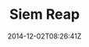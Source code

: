 ---
title: "Siem Reap"
date: 2014-12-02T08:26:41Z
draft: false
description: ""
type: post
region: "Southeast Asia"
country: "Cambodia"
thumbnail: "siemreap-4.jpg"
---